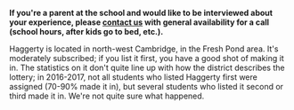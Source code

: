 **If you're a parent at the school and would like to be interviewed about your experience, please [contact us](mailto:becca@yana.com) with general availability for a call (school hours, after kids go to bed, etc.).**

Haggerty is located in north-west Cambridge, in the Fresh Pond area. It's moderately subscribed; if you list it first, you have a good shot of making it in. The statistics on it don't quite line up with how the district describes the lottery; in 2016-2017, not all students who listed Haggerty first were assigned (70-90% made it in), but several students who listed it second or third made it in. We're not quite sure what happened. 

